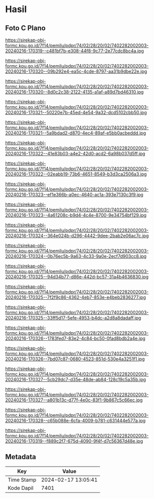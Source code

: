 # Hasil

## Foto C Plano

https://sirekap-obj-formc.kpu.go.id/7f14/pemilu/pdpr/74/02/28/20/02/7402282002003-20240216-170319--c481bf7b-e308-44f8-9c77-2e77cdc8bc4a.jpg

https://sirekap-obj-formc.kpu.go.id/7f14/pemilu/pdpr/74/02/28/20/02/7402282002003-20240216-170320--09b292e4-ea5c-4cde-8797-aa31b9dbe22e.jpg

https://sirekap-obj-formc.kpu.go.id/7f14/pemilu/pdpr/74/02/28/20/02/7402282002003-20240216-170320--8d0c2c38-2122-4135-a1af-a89d7bd46310.jpg

https://sirekap-obj-formc.kpu.go.id/7f14/pemilu/pdpr/74/02/28/20/02/7402282002003-20240216-170321--50220e7b-45ed-4e54-9a32-dcd5102cbb50.jpg

https://sirekap-obj-formc.kpu.go.id/7f14/pemilu/pdpr/74/02/28/20/02/7402282002003-20240216-170321--5a9bdad2-d870-4ec4-89af-e5bb0acbeddd.jpg

https://sirekap-obj-formc.kpu.go.id/7f14/pemilu/pdpr/74/02/28/20/02/7402282002003-20240216-170322--41e83b03-a4e2-42d0-acd2-6a98b037d5ff.jpg

https://sirekap-obj-formc.kpu.go.id/7f14/pemilu/pdpr/74/02/28/20/02/7402282002003-20240216-170322--02eabb19-73b6-4651-8549-b3d3ca2506a3.jpg

https://sirekap-obj-formc.kpu.go.id/7f14/pemilu/pdpr/74/02/28/20/02/7402282002003-20240216-170323--ef1e366b-a0ec-4640-ac1a-393e7130c3f9.jpg

https://sirekap-obj-formc.kpu.go.id/7f14/pemilu/pdpr/74/02/28/20/02/7402282002003-20240216-170323--4a61208c-b9d4-4c4e-8700-9e34754bf129.jpg

https://sirekap-obj-formc.kpu.go.id/7f14/pemilu/pdpr/74/02/28/20/02/7402282002003-20240216-170324--364e024b-d296-4442-9dee-2bab2e06ac7c.jpg

https://sirekap-obj-formc.kpu.go.id/7f14/pemilu/pdpr/74/02/28/20/02/7402282002003-20240216-170324--0b76ec5b-9a63-4c33-9a0e-2ecf7d903cc8.jpg

https://sirekap-obj-formc.kpu.go.id/7f14/pemilu/pdpr/74/02/28/20/02/7402282002003-20240216-170325--94d34b77-d86e-442d-bc57-31a4b4636830.jpg

https://sirekap-obj-formc.kpu.go.id/7f14/pemilu/pdpr/74/02/28/20/02/7402282002003-20240216-170325--7f2f9c86-4362-4eb7-853e-e4beb2836277.jpg

https://sirekap-obj-formc.kpu.go.id/7f14/pemilu/pdpr/74/02/28/20/02/7402282002003-20240216-170325--33ff5d17-5efe-4953-b4dc-a2d8a8dadaff.jpg

https://sirekap-obj-formc.kpu.go.id/7f14/pemilu/pdpr/74/02/28/20/02/7402282002003-20240216-170326--1783fed7-83e2-4c84-bc50-0fad8bdb2a4e.jpg

https://sirekap-obj-formc.kpu.go.id/7f14/pemilu/pdpr/74/02/28/20/02/7402282002003-20240216-170326--7bd07c87-0680-4523-851d-530e4a3251f1.jpg

https://sirekap-obj-formc.kpu.go.id/7f14/pemilu/pdpr/74/02/28/20/02/7402282002003-20240216-170327--5cb29dc7-d35e-48de-ab84-128c19c5a35b.jpg

https://sirekap-obj-formc.kpu.go.id/7f14/pemilu/pdpr/74/02/28/20/02/7402282002003-20240216-170327--a801b13c-d77f-4e0c-83f1-9b867c5c66ec.jpg

https://sirekap-obj-formc.kpu.go.id/7f14/pemilu/pdpr/74/02/28/20/02/7402282002003-20240216-170328--c65b088e-6cfa-4009-b781-c631444e577a.jpg

https://sirekap-obj-formc.kpu.go.id/7f14/pemilu/pdpr/74/02/28/20/02/7402282002003-20240216-170319--f889c2f7-675d-4090-9f4f-d7c56367d48e.jpg


## Metadata

| Key        | Value               |
| ---------- | ------------------- |
| Time Stamp | 2024-02-17 13:05:41 |
| Kode Dapil | 7401                |



